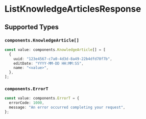 # ListKnowledgeArticlesResponse


## Supported Types

### `components.KnowledgeArticle[]`

```typescript
const value: components.KnowledgeArticle[] = [
  {
    uuid: "123e4567-c7a0-4d3d-8a49-22b4dfd70f7b",
    editDate: "YYYY-MM-DD HH:MM:SS",
    name: "<value>",
  },
];
```

### `components.ErrorT`

```typescript
const value: components.ErrorT = {
  errorCode: 1000,
  message: "An error occurred completing your request",
};
```

